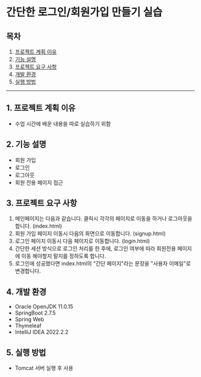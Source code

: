 # 간단한 로그인/회원가입 만들기 실습

## 목차
1. [프로젝트 계획 이유](#프로젝트-계획-이유)
2. [기능 설명](#기능-설명)
3. [프로젝트 요구 사항](#프로젝트-요구-사항)
4. [개발 환경](#개발-환경)
5. [실행 방법](#실행-방법)
---

## 1. 프로젝트 계획 이유
- 수업 시간에 배운 내용을 따로 실습하기 위함

## 2. 기능 설명
- 회원 가입
- 로그인
- 로그아웃
- 회원 전용 페이지 접근

## 3. 프로젝트 요구 사항
1. 메인페이지는 다음과 같습니다. 클릭시 각각의 페이지로 이동을 하거나 로그아웃을 합니다. (index.html)
2. 회원 가입 페이지 이동시 다음의 화면으로 이동합니다. (signup.html)
3. 로그인 페이지 이동시 다음 페이지로 이동합니다. (login.html)
4. 간단한 세션 방식으로 로그인 처리를 한 후에, 로그인 여부에 따라 회원전용 페이지에 이동 해야할지 말지를 정하도록 합니다.
5. 로그인에 성공했다면 index.html의 "간단 페이지"라는 문장을 "사용자 이메일"로 변경합니다.

## 4. 개발 환경
- Oracle OpenJDK 11.0.15
- SpringBoot 2.7.5
- Spring Web
- Thymeleaf
- IntelliJ IDEA 2022.2.2

## 5. 실행 방법
- Tomcat 서버 실행 후 사용